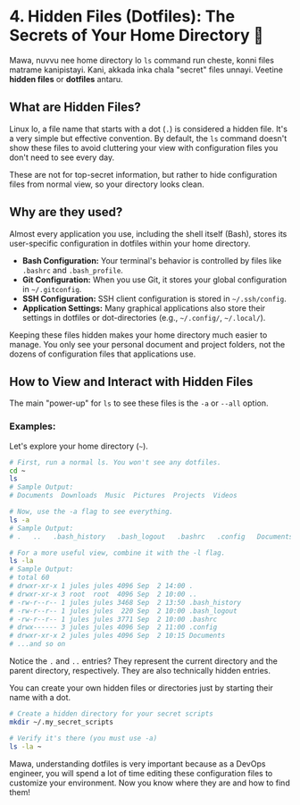 # 4. Hidden Files (Dotfiles): The Secrets of Your Home Directory 🤫

Mawa, nuvvu nee home directory lo `ls` command run cheste, konni files matrame kanipistayi. Kani, akkada inka chala "secret" files unnayi. Veetine **hidden files** or **dotfiles** antaru.

## What are Hidden Files?

Linux lo, a file name that starts with a dot (`.`) is considered a hidden file. It's a very simple but effective convention. By default, the `ls` command doesn't show these files to avoid cluttering your view with configuration files you don't need to see every day.

These are not for top-secret information, but rather to hide configuration files from normal view, so your directory looks clean.

## Why are they used?

Almost every application you use, including the shell itself (Bash), stores its user-specific configuration in dotfiles within your home directory.

*   **Bash Configuration:** Your terminal's behavior is controlled by files like `.bashrc` and `.bash_profile`.
*   **Git Configuration:** When you use Git, it stores your global configuration in `~/.gitconfig`.
*   **SSH Configuration:** SSH client configuration is stored in `~/.ssh/config`.
*   **Application Settings:** Many graphical applications also store their settings in dotfiles or dot-directories (e.g., `~/.config/`, `~/.local/`).

Keeping these files hidden makes your home directory much easier to manage. You only see your personal document and project folders, not the dozens of configuration files that applications use.

## How to View and Interact with Hidden Files

The main "power-up" for `ls` to see these files is the `-a` or `--all` option.

### Examples:

Let's explore your home directory (`~`).

```bash
# First, run a normal ls. You won't see any dotfiles.
cd ~
ls
# Sample Output:
# Documents  Downloads  Music  Pictures  Projects  Videos

# Now, use the -a flag to see everything.
ls -a
# Sample Output:
# .   ..   .bash_history   .bash_logout   .bashrc   .config   Documents   Downloads   .gitconfig   Music   Pictures   Projects   .profile   .ssh   Videos

# For a more useful view, combine it with the -l flag.
ls -la
# Sample Output:
# total 60
# drwxr-xr-x 1 jules jules 4096 Sep  2 14:00 .
# drwxr-xr-x 3 root  root  4096 Sep  2 10:00 ..
# -rw-r--r-- 1 jules jules 3468 Sep  2 13:50 .bash_history
# -rw-r--r-- 1 jules jules  220 Sep  2 10:00 .bash_logout
# -rw-r--r-- 1 jules jules 3771 Sep  2 10:00 .bashrc
# drwx------ 3 jules jules 4096 Sep  2 11:00 .config
# drwxr-xr-x 2 jules jules 4096 Sep  2 10:15 Documents
# ...and so on
```
Notice the `.` and `..` entries? They represent the current directory and the parent directory, respectively. They are also technically hidden entries.

You can create your own hidden files or directories just by starting their name with a dot.

```bash
# Create a hidden directory for your secret scripts
mkdir ~/.my_secret_scripts

# Verify it's there (you must use -a)
ls -la ~
```

Mawa, understanding dotfiles is very important because as a DevOps engineer, you will spend a lot of time editing these configuration files to customize your environment. Now you know where they are and how to find them!
